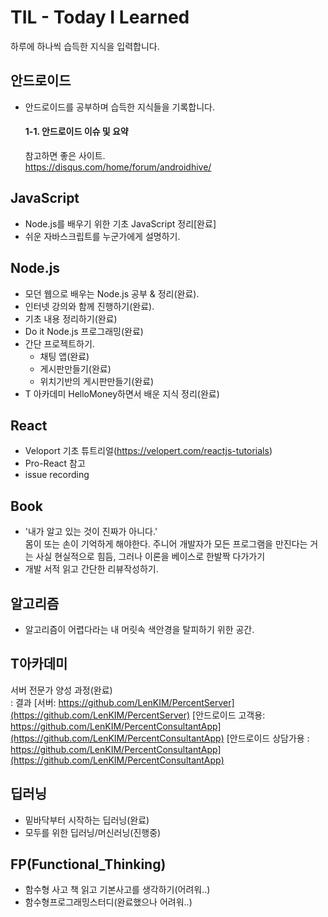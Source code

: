 # TIL - Today I Learned
하루에 하나씩 습득한 지식을 입력합니다.

## 안드로이드
- 안드로이드를 공부하며 습득한 지식들을 기록합니다.  

  #### 1-1. 안드로이드 이슈 및 요약
  참고하면 좋은 사이트.  
  https://disqus.com/home/forum/androidhive/  

## JavaScript
- Node.js를 배우기 위한 기초 JavaScript 정리[완료]
- 쉬운 자바스크립트를 누군가에게 설명하기.

## Node.js  
- 모던 웹으로 배우는 Node.js 공부 & 정리(완료).  
- 인터넷 강의와 함께 진행하기(완료).  
- 기초 내용 정리하기(완료)  
- Do it Node.js 프로그래밍(완료)
- 간단 프로젝트하기.
  - 채팅 앱(완료)
  - 게시판만들기(완료)
  - 위치기반의 게시판만들기(완료)
- T 아카데미 HelloMoney하면서 배운 지식 정리(완료)

## React
 - Veloport 기초 튜트리얼(https://velopert.com/reactjs-tutorials)
 - Pro-React 참고
 - issue recording

## Book
- '내가 알고 있는 것이 진짜가 아니다.'  
몸이 또는 손이 기억하게 해야한다.
주니어 개발자가 모든 프로그램을 만진다는 거는 사실 현실적으로 힘듬, 그러나 이론을 베이스로 한발짝 다가가기  
- 개발 서적 읽고 간단한 리뷰작성하기.  

## 알고리즘
 - 알고리즘이 어렵다라는 내 머릿속 색안경을 탈피하기 위한 공간.

## T아카데미
 서버 전문가 양성 과정(완료)  
 : 결과
  [서버: https://github.com/LenKIM/PercentServer](https://github.com/LenKIM/PercentServer)
  [안드로이드 고객용: https://github.com/LenKIM/PercentConsultantApp](https://github.com/LenKIM/PercentConsultantApp)
  [안드로이드 상담가용 :  https://github.com/LenKIM/PercentConsultantApp](https://github.com/LenKIM/PercentConsultantApp)

## 딥러닝
- 밑바닥부터 시작하는 딥러닝(완료)
- 모두를 위한 딥러닝/머신러닝(진행중)

## FP(Functional_Thinking)
- 함수형 사고 책 읽고 기본사고를 생각하기(어려워..)
- 함수형프로그래밍스터디(완료했으나 어려워..)
